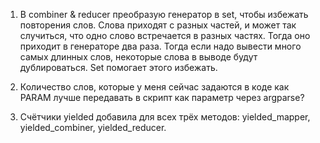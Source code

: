 1. В combiner & reducer преобразую генератор в set, чтобы избежать повторения слов. Слова приходят с разных частей, и может
так случиться, что одно слово встречается в разных частях. Тогда оно приходит в генераторе два раза. Тогда если надо вывести 
много самых длинных слов, некоторые слова в выводе будут дублироваться. Set помогает этого избежать.

2. Количество слов, которые у меня сейчас задаются в коде как PARAM лучше передавать в скрипт как параметр через argparse?

3. Счётчики yielded добавила для всех трёх методов: yielded_mapper, yielded_combiner, yielded_reducer.
